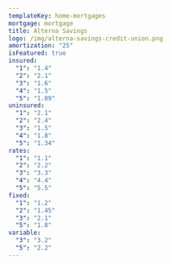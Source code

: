 ```yaml
---
templateKey: home-mortgages
mortgage: mortgage
title: Alterna Savings
logo: /img/alterna-savings-credit-union.png
amortization: "25"
isFeatured: true
insured:
  "1": "1.4"
  "2": "2.1"
  "3": "1.6"
  "4": "1.5"
  "5": "1.09"
uninsured:
  "1": "2.1"
  "2": "2.4"
  "3": "1.5"
  "4": "1.8"
  "5": "1.34"
rates:
  "1": "1.1"
  "2": "2.2"
  "3": "3.3"
  "4": "4.4"
  "5": "5.5"
fixed:
  "1": "1.2"
  "2": "1.45"
  "3": "2.1"
  "5": "1.8"
variable:
  "3": "3.2"
  "5": "2.2"
---
```

